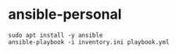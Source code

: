 # ansible-personal

`sudo apt install -y ansible`  
`ansible-playbook -i inventory.ini playbook.yml`
